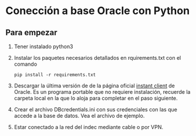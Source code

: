 # Conección a base Oracle con Python

## Para empezar

1. Tener instalado python3
2. Instalar los paquetes necesarios detallados en rquirements.txt con el comando

   ```
   pip install -r requirements.txt
   ```

3. Descargar la última versión de de la página oficial [instant client](https://www.oracle.com/ar/database/technologies/instant-client/downloads.html) de Oracle. Es un programa portable que no requiere instalación, recuerde la carpeta local en la que lo aloja para completar en el paso siguiente.
4. Crear el archivo DBcredentials.ini con sus credenciales con las que accede a la base de datos. Vea el archivo de ejemplo.
5. Estar conectado a la red del indec mediante cable o por VPN.
